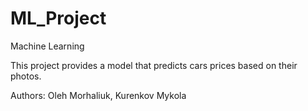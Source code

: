 # ML_Project
Machine Learning

This project provides a model that predicts cars prices based on their photos.

Authors:
Oleh Morhaliuk,
Kurenkov Mykola
